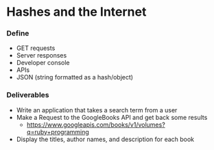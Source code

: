 # Hashes and the Internet

### Define

* GET requests
* Server responses
* Developer console
* APIs
* JSON (string formatted as a hash/object)

### Deliverables

* Write an application that takes a search term from a user
* Make a Request to the GoogleBooks API and get back some results
  * https://www.googleapis.com/books/v1/volumes?q=ruby+programming
* Display the titles, author names, and description for each book